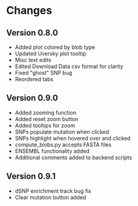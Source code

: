 # Changes
## Version 0.8.0
- Added plot colored by blob type
- Updated Uversky plot tooltip
- Misc text edits
- Edited Download Data csv format for clarity
- Fixed "ghost" SNP bug
- Reordered tabs

## Version 0.9.0
- Added zooming function
- Added reset zoom button
- Added tooltips for zoom
- SNPs populate mutation when clicked
- SNPs highlight when hovered over and clicked
- compute_blobs.py accepts FASTA files
- ENSEMBL functionality added
- Additional comments added to backend scripts

## Version 0.9.1
- dSNP enrichment track bug fix
- Clear mutation button added
